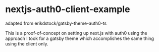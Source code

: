 # nextjs-auth0-client-example
adapted from erikdstock/gatsby-theme-auth0-ts

This is a proof-of-concept on setting up next.js with auth0 using the approach I took for a gatsby theme which accomplishes the same thing using the client only.
